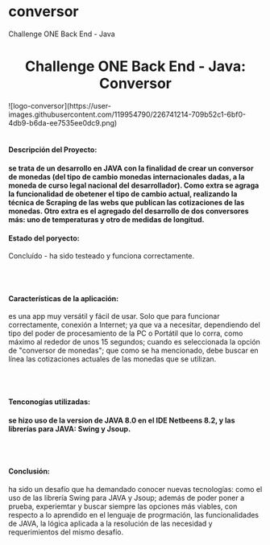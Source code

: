 # conversor
Challenge ONE Back End - Java
<h1 align="center"> Challenge ONE Back End - Java: Conversor  </h1>
![logo-conversor](https://user-images.githubusercontent.com/119954790/226741214-709b52c1-6bf0-4db9-b6da-ee7535ee0dc9.png)<br><br>
<h4>Descripción del Proyecto: <h4><p>se trata de un desarrollo en JAVA con la finalidad de crear un conversor de monedas (del tipo de cambio monedas internacionales dadas, a la moneda de curso legal nacional del desarrollador). Como extra se agraga la funcionalidad de obetener el tipo de cambio actual, realizando la técnica de Scraping de las webs que publican las cotizaciones de las monedas. Otro extra es el agregado del desarrollo de dos conversores más: uno de temperaturas y otro de medidas de longitud.</p>
<h4>Estado del poryecto:</h4> <p>Concluído - ha sido testeado y funciona correctamente.</p><br><br>
<h4>Características de la aplicación:</h4> <p>es una app muy versátil y fácil de usar. Solo que para funcionar correctamente, conexión a Internet; ya que va a necesitar, dependiendo del tipo del poder de procesamiento de la PC o Portátil que lo corra, como máximo al rededor de unos 15 segundos; cuando es seleccionada la opción de "conversor de monedas"; que como se ha mencionado, debe buscar en línea las cotizaciones actuales de las monedas que se utilizan.</p><br><br>
<h4>Tenconogías utilizadas:<h4> <p>se hizo uso de la version de JAVA 8.0 en el IDE Netbeens 8.2, y las librerías para JAVA: Swing y Jsoup.</p><br><br>
  <h4>Conclusión:</h4> <p>ha sido un desafío que ha demandado conocer nuevas tecnologías: como el uso de las librería Swing para JAVA y Jsoup; además de poder poner a prueba, experiemtar y buscar siempre las opciones más viables, con respecto a lo aprendido en el lenguaje de progrmación, las funcionalidades de JAVA, la lógica aplicada a la resolución de las necesidad y requerimientos del mismo desafío.</p><br><br>
